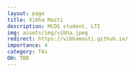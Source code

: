 ```yaml
---
layout: page
title: Vibha Masti
description: MCDS student, LTI
img: assets/img/vibha.jpeg
redirect: https://vibhamasti.github.io/
importance: 4
category: TAs
OH: TBD
---
```

